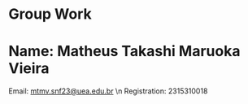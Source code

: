 # Group Work
# Name: Matheus Takashi Maruoka Vieira
Email: mtmv.snf23@uea.edu.br  \n Registration: 2315310018

